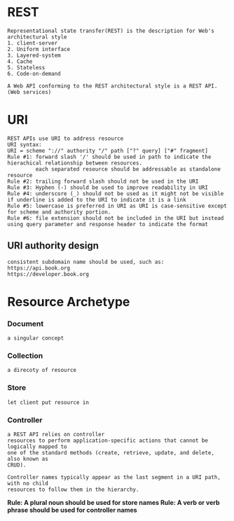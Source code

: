 # REST
    Representational state transfer(REST) is the description for Web's architectural style
    1. client-server
    2. Uniform interface
    3. Layered-system
    4. Cache
    5. Stateless
    6. Code-on-demand
    
    A Web API conforming to the REST architectural style is a REST API. (Web services)
    
# URI
    REST APIs use URI to address resource
    URI syntax:
    URI = scheme "://" authority "/" path ["?" query] ["#" fragment]
    Rule #1: forward slash '/' should be used in path to indicate the hierachical relationship between resources.
             each separated resource should be addressable as standalone resource
    Rule #2: trailing forward slash should not be used in the URI
    Rule #3: Hyphen (-) should be used to improve readability in URI
    Rule #4: underscore (_) should not be used as it might not be visible if underline is added to the URI to indicate it is a link
    Rule #5: lowercase is preferred in URI as URI is case-sensitive except for scheme and authority portion.
    Rule #6: file extension should not be included in the URI but instead using query parameter and response header to indicate the format
    
## URI authority design
    consistent subdomain name should be used, such as:
    https://api.book.org
    https://developer.book.org
    
    
# Resource Archetype
### Document
    a singular concept

### Collection
    a direcoty of resource
    
### Store
    let client put resource in
    
### Controller
    a REST API relies on controller
    resources to perform application-specific actions that cannot be logically mapped to
    one of the standard methods (create, retrieve, update, and delete, also known as
    CRUD).
    
    Controller names typically appear as the last segment in a URI path, with no child
    resources to follow them in the hierarchy.
    
  **Rule: A plural noun should be used for store names
  Rule: A verb or verb phrase should be used for controller names**
